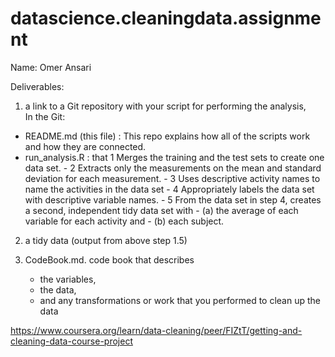 # datascience.cleaningdata.assignment
Name: Omer Ansari

Deliverables:

1) a link to a Git repository with your script for performing the analysis,  
In the Git:
  - README.md (this file) : This repo explains how all of the scripts work and how they are connected.
  - run_analysis.R : that 
  	1 Merges the training and the test sets to create one data set.
		- 2 Extracts only the measurements on the mean and standard deviation for each measurement.
		- 3 Uses descriptive activity names to name the activities in the data set
		- 4 Appropriately labels the data set with descriptive variable names.
		- 5 From the data set in step 4, creates a second, independent tidy data set with 
			- (a) the average of each variable for each activity and
			- (b) each subject.

2) a tidy data (output from above step 1.5)
		
3) CodeBook.md. code book that describes 
    - the variables, 
    - the data, 
    - and any transformations or work that you performed to clean up the data

https://www.coursera.org/learn/data-cleaning/peer/FIZtT/getting-and-cleaning-data-course-project
